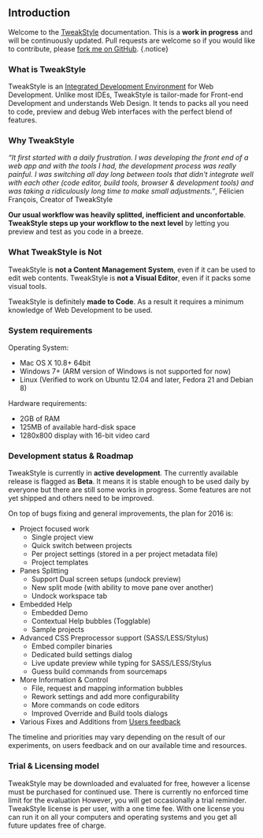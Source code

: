 ## Introduction

Welcome to the [TweakStyle](https://tweakstyle.com) documentation. This is a __work in progress__ and will be continuously updated. Pull requests are welcome so if you would like to contribute, please [fork me on GitHub](https://github.com/TweakStyle/documentation). {.notice}

### What is TweakStyle

TweakStyle is an [Integrated Development Environment](https://en.wikipedia.org/wiki/Integrated_development_environment) for Web Development.
Unlike most IDEs, TweakStyle is tailor-made for Front-end Development and understands Web Design.
It tends to packs all you need to code, preview and debug Web interfaces with the perfect blend of features.

### Why TweakStyle

_“It first started with a daily frustration. I was developing the front end of a web app and with the tools I had, the development process was really painful. I was switching all day long between tools that didn't integrate well with each other (code editor, build tools, browser & development tools) and was taking a ridiculously long time to make small adjustments.”_, Félicien François, Creator of TweakStyle

__Our usual workflow was heavily splitted, inefficient and unconfortable__.
__TweakStyle steps up your workflow to the next level__ by letting you preview and test as you code in a breeze.

### What TweakStyle is Not

TweakStyle is __not a Content Management System__, even if it can be used to edit web contents.
TweakStyle is __not a Visual Editor__, even if it packs some visual tools.

TweakStyle is definitely __made to Code__.
As a result it requires a minimum knowledge of Web Development to be used.

### System requirements

Operating System:
- Mac OS X 10.8+ 64bit
- Windows 7+ (ARM version of Windows is not supported for now)
- Linux (Verified to work on Ubuntu 12.04 and later, Fedora 21 and Debian 8)

Hardware requirements:
- 2GB of RAM
- 125MB of available hard-disk space
- 1280x800 display with 16-bit video card

### Development status & Roadmap

TweakStyle is currently in __active development__.
The currently available release is flagged as __Beta__.
It means it is stable enough to be used daily by everyone but there are still some works in progress.
Some features are not yet shipped and others need to be improved.

On top of bugs fixing and general improvements, the plan for 2016 is:
- Project focused work
  - Single project view
  - Quick switch between projects
  - Per project settings (stored in a per project metadata file)
  - Project templates
- Panes Splitting
  - Support Dual screen setups (undock preview)
  - New split mode (with ability to move pane over another)
  - Undock workspace tab
- Embedded Help
  - Embedded Demo
  - Contextual Help bubbles (Togglable)
  - Sample projects
- Advanced CSS Preprocessor support (SASS/LESS/Stylus)
  - Embed compiler binaries
  - Dedicated build settings dialog
  - Live update preview while typing for SASS/LESS/Stylus
  - Guess build commands from sourcemaps
- More Information & Control
  - File, request and mapping information bubbles
  - Rework settings and add more configurability
  - More commands on code editors
  - Improved Override and Build tools dialogs
- Various Fixes and Additions from [Users feedback](https://feedback.userreport.com/4c0a2f4d-0129-4a8c-88f3-cbbf6052f814/)

The timeline and priorities may vary depending on the result of our experiments, on users feedback and on our available time and resources.

### Trial & Licensing model

TweakStyle may be downloaded and evaluated for free, however a license must be purchased for continued use. There is currently no enforced time limit for the evaluation However, you will get occasionally a trial reminder.
TweakStyle license is per user, with a one time fee. With one license you can run it on all your computers and operating systems and you get all future updates free of charge.